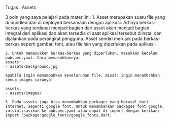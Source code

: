 Tugas		: Assets

3 poin yang saya pelajari pada materi ini:
    1. Asset merupakan suatu file yang di bundled dan di deployed bersamaan dengan aplikasi. Artinya berkas-berkas yang terdapat menjadi bagian dari asset akan menjadi bagian integral dari aplikasi dan akan tersedia di saat aplikasi tersebut diinstal dan dijalankan pada perangkat pengguna. Asset sendiri merujuk pada berkas-berkas seperti gambar, font, atau file lain yang diperlukan pada aplikasi.

    2. Untuk memasukkan berkas-berkas yang diperlukan, masukkan kedalam pubspec.yaml. Cara memasukkannya:
    assets:
    - assets/background.jpg

    apabila ingin menambahkan keseluruhan file, misal: ingin menambahkan semua images caranya:

    assets:
    - assets/images/

    3. Pada assets juga bisa menambahkan packages yang berasal dari internet, seperti google font. Untuk menambahkan packages font google, inisialisasikan ke pubspec.yaml atau dapat di import dengan ketikan:
    import ‘package:google_fonts/google_fonts.dart;